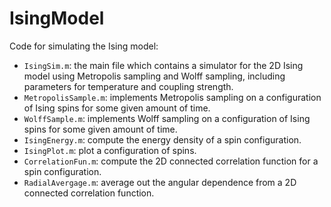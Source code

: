# IsingModel

Code for simulating the Ising model:

* `IsingSim.m`: the main file which contains a simulator for the 2D Ising model using Metropolis sampling and Wolff sampling, including parameters for temperature and coupling strength.
* `MetropolisSample.m`: implements Metropolis sampling on a configuration of Ising spins for some given amount of time.
* `WolffSample.m`: implements Wolff sampling on a configuration of Ising spins for some given amount of time.
* `IsingEnergy.m`: compute the energy density of a spin configuration.
* `IsingPlot.m`: plot a configuration of spins.
* `CorrelationFun.m`: compute the 2D connected correlation function for a spin configuration.
* `RadialAvergage.m`: average out the angular dependence from a 2D connected correlation function.
